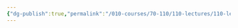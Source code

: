 ```yaml
---
{"dg-publish":true,"permalink":"/010-courses/70-110/110-lectures/110-lecture-8/","dgHomeLink":true,"dgPassFrontmatter":false,"dgShowBacklinks":true,"dgShowLocalGraph":true,"dgShowInlineTitle":false}
---
```


